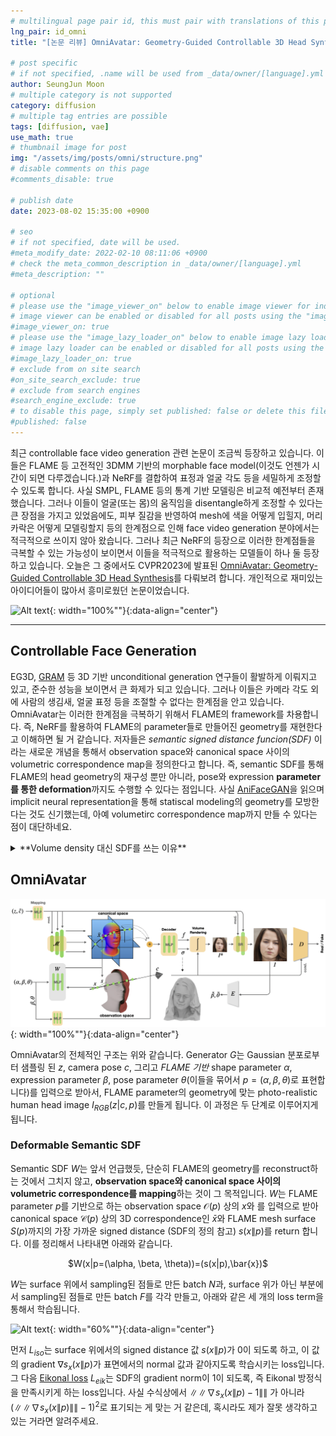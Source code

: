 ```yaml
---
# multilingual page pair id, this must pair with translations of this page. (This name must be unique)
lng_pair: id_omni
title: "[논문 리뷰] OmniAvatar: Geometry-Guided Controllable 3D Head Synthesis"

# post specific
# if not specified, .name will be used from _data/owner/[language].yml
author: SeungJun Moon
# multiple category is not supported
category: diffusion
# multiple tag entries are possible
tags: [diffusion, vae]
use_math: true
# thumbnail image for post
img: "/assets/img/posts/omni/structure.png"
# disable comments on this page
#comments_disable: true

# publish date
date: 2023-08-02 15:35:00 +0900

# seo
# if not specified, date will be used.
#meta_modify_date: 2022-02-10 08:11:06 +0900
# check the meta_common_description in _data/owner/[language].yml
#meta_description: ""

# optional
# please use the "image_viewer_on" below to enable image viewer for individual pages or posts (_posts/ or [language]/_posts folders).
# image viewer can be enabled or disabled for all posts using the "image_viewer_posts: true" setting in _data/conf/main.yml.
#image_viewer_on: true
# please use the "image_lazy_loader_on" below to enable image lazy loader for individual pages or posts (_posts/ or [language]/_posts folders).
# image lazy loader can be enabled or disabled for all posts using the "image_lazy_loader_posts: true" setting in _data/conf/main.yml.
#image_lazy_loader_on: true
# exclude from on site search
#on_site_search_exclude: true
# exclude from search engines
#search_engine_exclude: true
# to disable this page, simply set published: false or delete this file
#published: false
---
```


<!-- outline-start -->

최근 controllable face video generation 관련 논문이 조금씩 등장하고 있습니다. 이들은 FLAME 등 고전적인 3DMM 기반의 morphable face model(이것도 언젠가 시간이 되면 다루겠습니다.)과 NeRF를 결합하여 표정과 얼굴 각도 등을 세밀하게 조정할 수 있도록 합니다. 사실 SMPL, FLAME 등의 통계 기반 모델링은 비교적 예전부터 존재했습니다. 그러나 이들이 얼굴(또는 몸)의 움직임을 disentangle하게 조정할 수 있다는 큰 장점을 가지고 있었음에도, 피부 질감을 반영하여 mesh에 색을 어떻게 입힐지, 머리카락은 어떻게 모델링할지 등의 한계점으로 인해 face video generation 분야에서는 적극적으로 쓰이지 않아 왔습니다. 그러나 최근 NeRF의 등장으로 이러한 한계점들을 극복할 수 있는 가능성이 보이면서 이들을 적극적으로 활용하는 모델들이 하나 둘 등장하고 있습니다. 오늘은 그 중에서도 CVPR2023에 발표된 [OmniAvatar: Geometry-Guided Controllable 3D Head Synthesis](https://arxiv.org/abs/2303.15539)를 다뤄보려 합니다. 개인적으로 재미있는 아이디어들이 많아서 흥미로웠던 논문이었습니다.

![Alt text](/assets/img/posts/omni/main.png){: width="100%""}{:data-align="center"}

<!-- outline-end -->

***

## Controllable Face Generation

EG3D, [GRAM](https://seungjun-moon.github.io/kr/2023-07-28-gram) 등 3D 기반 unconditional generation 연구들이 활발하게 이뤄지고 있고, 준수한 성능을 보이면서 큰 화제가 되고 있습니다. 그러나 이들은 카메라 각도 외에 사람의 생김새, 얼굴 표정 등을 조절할 수 없다는 한계점을 안고 있습니다. OmniAvatar는 이러한 한계점을 극복하기 위해서 FLAME의 framework를 차용합니다. 즉, NeRF를 활용하여 FLAME의 parameter들로 만들어진 geometry를 재현한다고 이해하면 될 거 같습니다. 저자들은 *semantic signed distance funcion(SDF)* 이라는 새로운 개념을 통해서 observation space와 canonical space 사이의 volumetric correspondence map을 정의한다고 합니다. 즉, semantic SDF를 통해 FLAME의 head geometry의 재구성 뿐만 아니라, pose와 expression **parameter를 통한 deformation**까지도 수행할 수 있다는 점입니다. 사실 [AniFaceGAN](https://arxiv.org/abs/2210.06465)을 읽으며 implicit neural representation을 통해 statiscal modeling의 geometry를 모방한다는 것도 신기했는데, 아예 volumetirc correspondence map까지 만들 수 있다는 점이 대단하네요.

<details>
	<summary>**Volume density 대신 SDF를 쓰는 이유**</summary>>
	NeRF에서 주로 활용하는 volume density field의 경우 3D geometry에 대해서 충분한 constraint를 갖지 못하기 때문에, surface reconstruction 시 굉장히 noisy한 결과를 만들어낸다고 합니다. Semantic SDF의 경우 color를 추정하는 것이 아니라, 오롯이 geometry를 추정하는 것이 목적이기 때문에 noisy해질 수 있는 volume density가 아니라 SDF를 활용하지 않았을까 싶은 개인적인 추측이 듭니다. 보다 자세한 내용이 궁금하신 분은 NeurIPS2021에 발표된 논문 NeuS: Learning Neural Implicit Surfaces by Volume Rendering for Multi-view Reconstruction를 읽어보시면 도움이 될 듯 합니다.
</details>

## OmniAvatar

![Alt text](/assets/img/posts/omni/structure.png){: width="100%""}{:data-align="center"}

OmniAvatar의 전체적인 구조는 위와 같습니다. Generator $G$는 Gaussian 분포로부터 샘플링 된 $z$, camera pose $c$, 그리고 *FLAME 기반* shape parameter $\alpha$, expression parameter $\beta$, pose parameter $\theta$(이들을 묶어서 $p=(\alpha, \beta, \theta)$로 표현합니다)를 입력으로 받아서, FLAME parameter의 geometry에 맞는 photo-realistic human head image $I_{RGB}(z|c,p)$를 만들게 됩니다. 이 과정은 두 단계로 이루어지게 됩니다.

### Deformable Semantic SDF

Semantic SDF $W$는 앞서 언급했듯, 단순히 FLAME의 geometry를 reconstruct하는 것에서 그치지 않고, **observation space와 canonical space 사이의 volumetric correspondence를 mapping**하는 것이 그 목적입니다. $W$는 FLAME parameter $p$를 기반으로 하는 observation space $\mathcal{O}(p)$ 상의 $x$와 를 입력으로 받아 canonical space $\mathcal{C}(p)$ 상의 3D correspondence인 $\bar{x}$와 FLAME mesh surface $S(p)$까지의 가장 가까운 signed distance (SDF의 정의 참고) $s(x\|p)$를 return 합니다. 이를 정리해서 나타내면 아래와 같습니다.

<div align="center">
$W(x|p=(\alpha, \beta, \theta))=(s(x|p),\bar{x})$
</div>

$W$는 surface 위에서 sampling된 점들로 만든 batch $N$과, surface 위가 아닌 부분에서 sampling된 점들로 만든 batch $F$를 각각 만들고, 아래와 같은 세 개의 loss term을 통해서 학습됩니다.

![Alt text](/assets/img/posts/omni/loss.png){: width="60%""}{:data-align="center"}

먼저 $L_{iso}$는 surface 위에서의 signed distance 값 $s(x\|p)$가 0이 되도록 하고, 이 값의 gradient $\nabla s_x(x\|p)$가 표면에서의 normal 값과 같아지도록 학습시키는 loss입니다. 그 다음 [Eikonal loss](https://dawoum.ddns.net/wiki/Signed_distance_function) $L_{eik}$는 SDF의 gradient norm이 1이 되도록, 즉 Eikonal 방정식을 만족시키게 하는 loss입니다. 사실 수식상에서 $\|\|\nabla s_{x}(x\|p)-1\|\|$ 가 아니라 $(\|\|\nabla s_{x}(x\|p)\|\|-1)^2$로 표기되는 게 맞는 거 같은데, 혹시라도 제가 잘못 생각하고 있는 거라면 알려주세요.
